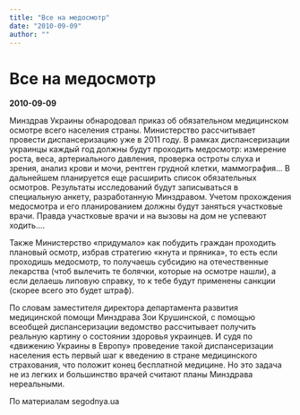 ```yaml
---
title: "Все на медосмотр"
date: "2010-09-09"
author: ""
---
```


# Все на медосмотр

**2010-09-09** 

Минздрав Украины обнародовал приказ об обязательном медицинском осмотре всего населения страны. Министерство рассчитывает провести диспансеризацию уже в 2011 году. В рамках диспансеризации украинцы каждый год должны будут проходить медосмотр: измерение роста, веса, артериального давления, проверка остроты слуха и зрения, анализ крови и мочи, рентген грудной клетки, маммография... В дальнейшем планируется еще расширить список обязательных осмотров. Результаты исследований будут записываться в специальную анкету, разработанную Минздравом. Учетом прохождения медосмотра и его планированием должны будут заняться участковые врачи. Правда участковые врачи и на вызовы на дом не успевают ходить....

Также Министерство «придумало» как побудить граждан проходить плановый осмотр, избрав стратегию «кнута и пряника», то есть если проходишь медосмотр, то получаешь субсидию на отечественные лекарства (чтоб вылечить те болячки, которые на осмотре нашли), а если делаешь липовую справку, то к тебе будут применены санкции (скорее всего это будет штраф).

По словам заместителя директора департамента развития медицинской помощи Минздрава Зои Крушинской, с помощью всеобщей диспансеризации ведомство рассчитывает получить реальную картину о состоянии здоровья украинцев. И судя по «движению Украины в Европу» проведение такой диспансеризации населения есть первый шаг к введению в стране медицинского страхования, что положит конец бесплатной медицине. Но это задача не из легких и большинство врачей считают планы Минздрава нереальными.

По материалам segodnya.ua